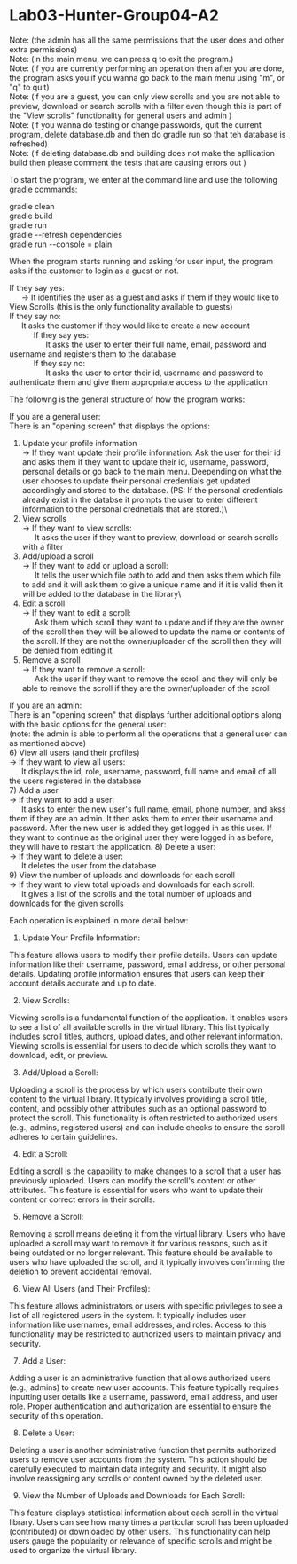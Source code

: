 # Lab03-Hunter-Group04-A2

Note: (the admin has all the same permissions that the user does and other extra permissions)\
Note: (in the main menu, we can press q to exit the program.)\
Note: (if you are currently performing an operation then after you are done, the program asks you if you wanna go back to the main menu using "m", or "q" to quit)\
Note: (if you are a guest, you can only view scrolls and you are not able to preview, download or search scrolls with a filter even though this is part of the "View scrolls" functionality for general users and admin )\
Note: (if you wanna do testing or change passwords, quit the current program, delete database.db and then do gradle run so that teh database is refreshed)\
Note: (if deleting database.db and building does not make the apllication build then please comment the tests that are causing errors out )

To start the program, we enter at the command line and use the following gradle commands:

gradle clean\
gradle build\
gradle run\
gradle --refresh dependencies\
gradle run --console = plain

When the program starts running and asking for user input,
the program asks if the customer to login as a guest or not.

If they say yes:\
&ensp; &ensp; -> It identifies the user as a guest and asks if them if they would like to View Scrolls (this is the only functionality available to guests)\
If they say no:\
&ensp; &ensp; It asks the customer if they would like to create a new account\
&ensp; &ensp; &ensp; &ensp; If they say yes:\
&ensp; &ensp; &ensp; &ensp; &ensp; &ensp; It asks the user to enter their full name, email, password and username and registers them to the database\
&ensp; &ensp; &ensp; &ensp; If they say no:\
&ensp; &ensp; &ensp; &ensp; &ensp; &ensp; It asks the user to enter their id, username and password to authenticate them and give them appropriate access to the application

The followng is the general structure of how the program works:

If you are a general user:\
There is an "opening screen" that displays the options: 
1) Update your profile information\
-> If they want update their profile information:
Ask the user for their id and asks them if they want to update their id, username, password, personal details or go back to the main menu. Deepending on what the user chooses to update their personal credentials get updated accordingly and stored to the database. (PS: If the personal credentials already exist in the databse it prompts the user to enter different information to the personal crednetials that are stored.)\
2) View scrolls\
-> If they want to view scrolls:\
&ensp; &ensp; It asks the user if they want to preview, download or search scrolls with a filter
3) Add/upload a scroll\
-> If they want to add or upload a scroll:\
&ensp; &ensp; It tells the user which file path to add and then asks them which file to add and it will ask them to give a unique name and if it is valid then it will be added to the database in the library\
4) Edit a scroll\
-> If they want to edit a scroll:\
&ensp; &ensp; Ask them which scroll they want to update and if they are the owner of the scroll then they will be allowed to update the name or contents of the scroll. If they are not the owner/uploader of the scroll then they will be denied from editing it.
5) Remove a scroll\
-> If they want to remove a scroll:\
&ensp; &ensp; Ask the user if they want to remove the scroll and they will only be able to remove the scroll if they are the owner/uploader of the scroll

If you are an admin:\
There is an "opening screen" that displays further additional options along with the basic options for the general user:\
(note: the admin is able to perform all the operations that a general user can as mentioned above)\
6) View all users (and their profiles)\
-> If they want to view all users:\
&ensp; &ensp; It displays the id, role, username, password, full name and email of all the users registered in the database\
7) Add a user\
-> If they want to add a user:\
&ensp; &ensp; It asks to enter the new user's full name, email, phone number, and akss them if they are an admin. It then asks them to enter their username and password. After the new user is added they get logged in as this user. If they want to continue as the original user they were logged in as before, they will have to restart the application. 
8) Delete a user:\
-> If they want to delete a user:\
&ensp; &ensp; It deletes the user from the database\
9) View the number of uploads and downloads for each scroll\
-> If they want to view total uploads and downloads for each scroll:\
&ensp; &ensp; It gives a list of the scrolls and the total number of uploads and downloads for the given scrolls


Each operation is explained in more detail below:

1. Update Your Profile Information:

This feature allows users to modify their profile details. Users can update information like their username, password, email address, or other personal details. Updating profile information ensures that users can keep their account details accurate and up to date.

2. View Scrolls:

Viewing scrolls is a fundamental function of the application. It enables users to see a list of all available scrolls in the virtual library. This list typically includes scroll titles, authors, upload dates, and other relevant information. Viewing scrolls is essential for users to decide which scrolls they want to download, edit, or preview.

3. Add/Upload a Scroll:

Uploading a scroll is the process by which users contribute their own content to the virtual library. It typically involves providing a scroll title, content, and possibly other attributes such as an optional password to protect the scroll. This functionality is often restricted to authorized users (e.g., admins, registered users) and can include checks to ensure the scroll adheres to certain guidelines.

4. Edit a Scroll:

Editing a scroll is the capability to make changes to a scroll that a user has previously uploaded. Users can modify the scroll's content or other attributes. This feature is essential for users who want to update their content or correct errors in their scrolls.

5. Remove a Scroll:

Removing a scroll means deleting it from the virtual library. Users who have uploaded a scroll may want to remove it for various reasons, such as it being outdated or no longer relevant. This feature should be available to users who have uploaded the scroll, and it typically involves confirming the deletion to prevent accidental removal.

6. View All Users (and Their Profiles):

This feature allows administrators or users with specific privileges to see a list of all registered users in the system. It typically includes user information like usernames, email addresses, and roles. Access to this functionality may be restricted to authorized users to maintain privacy and security.

7. Add a User:

Adding a user is an administrative function that allows authorized users (e.g., admins) to create new user accounts. This feature typically requires inputting user details like a username, password, email address, and user role. Proper authentication and authorization are essential to ensure the security of this operation.

8. Delete a User:

Deleting a user is another administrative function that permits authorized users to remove user accounts from the system. This action should be carefully executed to maintain data integrity and security. It might also involve reassigning any scrolls or content owned by the deleted user.

9. View the Number of Uploads and Downloads for Each Scroll:

This feature displays statistical information about each scroll in the virtual library. Users can see how many times a particular scroll has been uploaded (contributed) or downloaded by other users. This functionality can help users gauge the popularity or relevance of specific scrolls and might be used to organize the virtual library.
